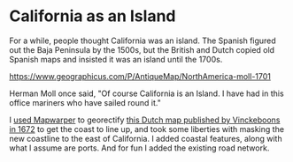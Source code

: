 # California as an Island

For a while, people thought California was an island. The Spanish figured out the Baja Peninsula by the 1500s, but the British and Dutch copied old Spanish maps and insisted it was an island until the 1700s.

https://www.geographicus.com/P/AntiqueMap/NorthAmerica-moll-1701

Herman Moll once said, "Of course California is an Island. I have had in this office mariners who have sailed round it."

I [used Mapwarper](https://mapwarper.net/maps/44894) to georectify [this Dutch map published by Vinckeboons in 1672](https://loc.gov/resource/g3291s.mf000074/?r=0.107,0.062,0.954,0.502,0) to get the coast to line up, and took some liberties with masking the new coastline to the east of California. I added coastal features, along with what I assume are ports. And for fun I added the existing road network.





